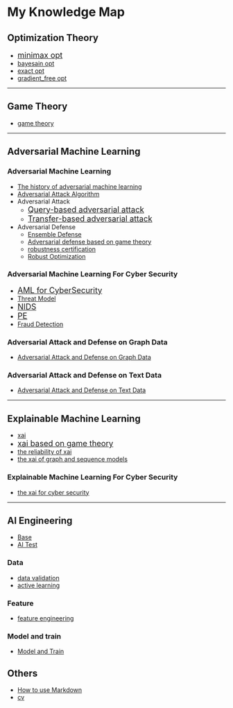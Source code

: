 # My Knowledge Map


## Optimization Theory

-  <font size=4>[minimax opt](optimization_theory/minimax_opt/minmax_opt.md)</font>
- [bayesain opt](optimization_theory/bayes_opt/bayes_opt.md)
- [exact opt](optimization_theory/exact_opt/exact_opt.md)
- [gradient_free opt](optimization_theory/grad_free_opt/grad_free_opt.md)
***


## Game Theory
- [game theory](game_theory/game_theory.md)
***

## Adversarial Machine Learning

### Adversarial Machine Learning
- [The history of adversarial machine learning](adversarial_ml/general/adversarial_ml.md)
- [Adversarial Attack Algorithm](adversarial_ml/general/attack_algorithm.md)
- Adversarial Attack
  - <font size=4>[Query-based adversarial attack](adversarial_ml/general/attack/query-based/query_based_attack.md)</font>
  - <font size=4>[Transfer-based adversarial attack](adversarial_ml/general/attack/transfer-based/transfer_based_attack.md)</font>
- Adversarial Defense
  - [Ensemble Defense](adversarial_ml/general/defense/ensemble_defense.md)
  - [Adversarial defense based on game theory](adversarial_ml/general/defense/game_defense.md)
  - [robustness certification](adversarial_ml/general/defense/robustness_certification.md)
  - [Robust Optimization](adversarial_ml/general/defense/robust_optimization.md)

### Adversarial Machine Learning For Cyber Security
- <font size=4>[AML for CyberSecurity](adversarial_ml/cyberSecurity/cybersecurity_aml.md)</font>
- [Threat Model](adversarial_ml/cyberSecurity/threat_model.md)
- <font size=4>[NIDS](adversarial_ml/cyberSecurity/NIDS/NIDS_aml.md)
- [PE](adversarial_ml/cyberSecurity/malware/PE_aml.md)</font>
- [Fraud Detection](adversarial_ml/cyberSecurity/Fraud%20Detection/fraud_detection.md)

### Adversarial Attack and Defense on Graph Data
- [Adversarial Attack and Defense on Graph Data](adversarial_ml/graph/graph_aml.md)

### Adversarial Attack and Defense on Text Data
- [Adversarial Attack and Defense on Text Data](adversarial_ml/text/text.md)

***

## Explainable Machine Learning

- [xai](XAI/general/xai.md)
- <font size=4>[xai based on game theory](XAI/general/game_xai.md)</font>
- [the reliability of xai](XAI/general/reliable_explanations.md)
- [the xai of graph and sequence models](XAI/general/graph_sequence_xai.md)

### Explainable Machine Learning For Cyber Security
- [the xai for cyber security](XAI/cyberSecurity/xai_security.md)

***

## AI Engineering

- [Base](AI_engineering/AI_knowledge.md)
- [AI Test](AI_engineering/ml_test.md)

### Data
- [data validation](AI_engineering/data/data_validation.md)
- [active learning](AI_engineering/data/active_learning.md)

### Feature
- [feature engineering](AI_engineering/feature/feature_engineering.md)

### Model and train
- [Model and Train](AI_engineering/model_and_train/model_and_train.md)

## Others
- [How to use Markdown](https://zhuanlan.zhihu.com/p/458096897)
- [cv](cv.md)

